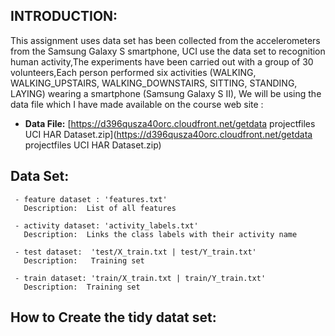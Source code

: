 ## INTRODUCTION: ##

 This assignment uses data set has been collected from the accelerometers from the Samsung Galaxy S smartphone, UCI use the data set to recognition human activity,The experiments have been carried out with a group of 30 volunteers,Each person performed six activities (WALKING, WALKING_UPSTAIRS, WALKING_DOWNSTAIRS, SITTING, STANDING, LAYING) wearing a smartphone (Samsung Galaxy S II), We will be using the data file which I have made available on the course web site :
  
  - **Data File:** [https://d396qusza40orc.cloudfront.net/getdata projectfiles UCI HAR Dataset.zip](https://d396qusza40orc.cloudfront.net/getdata projectfiles UCI HAR Dataset.zip)



## Data Set: ##
       
     - feature dataset : 'features.txt'
       Description:  List of all features
       
     - activity dataset: 'activity_labels.txt' 
       Description:  Links the class labels with their activity name
       
     - test dataset:  'test/X_train.txt | test/Y_train.txt' 
       Description:   Training set
       
     - train dataset: 'train/X_train.txt | train/Y_train.txt'
       Description:  Training set

## How to Create the tidy datat set: ##
